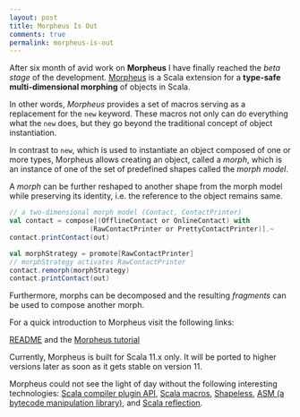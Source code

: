 ```yaml
---
layout: post
title: Morpheus Is Out
comments: true
permalink: morpheus-is-out
---
```


After six month of avid work on **Morpheus** I have finally reached the *beta stage* of the development.  [Morpheus](https://github.com/zslajchrt/morpheus) is a Scala extension for
a **type-safe multi-dimensional morphing** of objects in Scala.

In other words, *Morpheus* provides a set of macros serving as a replacement for the `new` keyword. These macros not only can do everything what the `new` does, but they go beyond the traditional concept of object instantiation.

In contrast to `new`, which is used to instantiate an object composed of one or more types, Morpheus allows creating an object, called a *morph*, which is an instance of one of the set of predefined shapes called the *morph model*. 

A *morph* can be further reshaped to another shape from the morph model while preserving its identity, i.e. the reference to the object remains same.

```scala
// a two-dimensional morph model (Contact, ContactPrinter)
val contact = compose[(OfflineContact or OnlineContact) with 
                    (RawContactPrinter or PrettyContactPrinter)].~
contact.printContact(out)

val morphStrategy = promote[RawContactPrinter]
// morphStrategy activates RawContactPrinter
contact.remorph(morphStrategy)
contact.printContact(out)
```

Furthermore, morphs can be decomposed and the resulting *fragments* can be used to compose another morph.

For a quick introduction to Morpheus visit the following links:

[README](https://github.com/zslajchrt/morpheus) and the [Morpheus tutorial](https://github.com/zslajchrt/morpheus-tutor)

Currently, Morpheus is built for Scala 11.x only. It will be ported to higher versions later as soon as it gets stable on version 11.

Morpheus could not see the light of day without the following interesting technologies: [Scala compiler plugin API](http://www.scala-lang.org/old/node/140), [Scala macros](http://docs.scala-lang.org/overviews/macros/overview.html), [Shapeless](https://github.com/milessabin/shapeless), [ASM (a bytecode manipulation library)](http://asm.ow2.org), and [Scala reflection](http://docs.scala-lang.org/overviews/reflection/overview.html).


